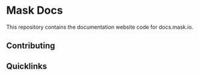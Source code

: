 # Mask Docs

This repository contains the documentation website code for docs.mask.io.

## Contributing

## Quicklinks